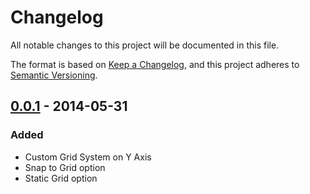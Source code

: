 ﻿# Changelog
All notable changes to this project will be documented in this file.

The format is based on [Keep a Changelog](https://keepachangelog.com/en/1.0.0/),
and this project adheres to [Semantic Versioning](https://semver.org/spec/v2.0.0.html).

## [0.0.1] - 2014-05-31
### Added
- Custom Grid System on Y Axis
- Snap to Grid option
- Static Grid option

[0.0.1]: https://github.com/olivierlacan/keep-a-changelog/releases/tag/v0.0.1